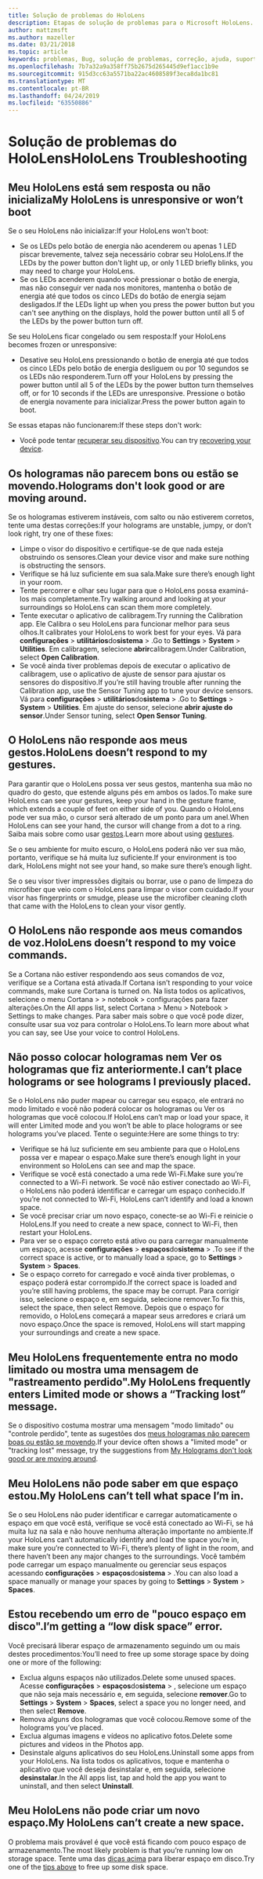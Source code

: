 ```yaml
---
title: Solução de problemas do HoloLens
description: Etapas de solução de problemas para o Microsoft HoloLens.
author: mattzmsft
ms.author: mazeller
ms.date: 03/21/2018
ms.topic: article
keywords: problemas, Bug, solução de problemas, correção, ajuda, suporte, HoloLens
ms.openlocfilehash: 7b7a32a9a358ff75b2675d265445d9ef1acc1b9e
ms.sourcegitcommit: 915d3cc63a5571ba22ac4608589f3eca8da1bc81
ms.translationtype: MT
ms.contentlocale: pt-BR
ms.lasthandoff: 04/24/2019
ms.locfileid: "63550886"
---
```

# <a name="hololens-troubleshooting"></a><span data-ttu-id="f4843-104">Solução de problemas do HoloLens</span><span class="sxs-lookup"><span data-stu-id="f4843-104">HoloLens Troubleshooting</span></span>

## <a name="my-hololens-is-unresponsive-or-wont-boot"></a><span data-ttu-id="f4843-105">Meu HoloLens está sem resposta ou não inicializa</span><span class="sxs-lookup"><span data-stu-id="f4843-105">My HoloLens is unresponsive or won’t boot</span></span>

<span data-ttu-id="f4843-106">Se o seu HoloLens não inicializar:</span><span class="sxs-lookup"><span data-stu-id="f4843-106">If your HoloLens won't boot:</span></span>
* <span data-ttu-id="f4843-107">Se os LEDs pelo botão de energia não acenderem ou apenas 1 LED piscar brevemente, talvez seja necessário cobrar seu HoloLens.</span><span class="sxs-lookup"><span data-stu-id="f4843-107">If the LEDs by the power button don't light up, or only 1 LED briefly blinks, you may need to charge your HoloLens.</span></span>
* <span data-ttu-id="f4843-108">Se os LEDs acenderem quando você pressionar o botão de energia, mas não conseguir ver nada nos monitores, mantenha o botão de energia até que todos os cinco LEDs do botão de energia sejam desligados.</span><span class="sxs-lookup"><span data-stu-id="f4843-108">If the LEDs light up when you press the power button but you can't see anything on the displays, hold the power button until all 5 of the LEDs by the power button turn off.</span></span>

<span data-ttu-id="f4843-109">Se seu HoloLens ficar congelado ou sem resposta:</span><span class="sxs-lookup"><span data-stu-id="f4843-109">If your HoloLens becomes frozen or unresponsive:</span></span>
* <span data-ttu-id="f4843-110">Desative seu HoloLens pressionando o botão de energia até que todos os cinco LEDs pelo botão de energia desliguem ou por 10 segundos se os LEDs não responderem.</span><span class="sxs-lookup"><span data-stu-id="f4843-110">Turn off your HoloLens by pressing the power button until all 5 of the LEDs by the power button turn themselves off, or for 10 seconds if the LEDs are unresponsive.</span></span> <span data-ttu-id="f4843-111">Pressione o botão de energia novamente para inicializar.</span><span class="sxs-lookup"><span data-stu-id="f4843-111">Press the power button again to boot.</span></span>

<span data-ttu-id="f4843-112">Se essas etapas não funcionarem:</span><span class="sxs-lookup"><span data-stu-id="f4843-112">If these steps don't work:</span></span>
* <span data-ttu-id="f4843-113">Você pode tentar [recuperar seu dispositivo](reset-or-recover-your-hololens.md).</span><span class="sxs-lookup"><span data-stu-id="f4843-113">You can try [recovering your device](reset-or-recover-your-hololens.md).</span></span>

## <a name="holograms-dont-look-good-or-are-moving-around"></a><span data-ttu-id="f4843-114">Os hologramas não parecem bons ou estão se movendo.</span><span class="sxs-lookup"><span data-stu-id="f4843-114">Holograms don't look good or are moving around.</span></span>

<span data-ttu-id="f4843-115">Se os hologramas estiverem instáveis, com salto ou não estiverem corretos, tente uma destas correções:</span><span class="sxs-lookup"><span data-stu-id="f4843-115">If your holograms are unstable, jumpy, or don’t look right, try one of these fixes:</span></span>
* <span data-ttu-id="f4843-116">Limpe o visor do dispositivo e certifique-se de que nada esteja obstruindo os sensores.</span><span class="sxs-lookup"><span data-stu-id="f4843-116">Clean your device visor and make sure nothing is obstructing the sensors.</span></span>
* <span data-ttu-id="f4843-117">Verifique se há luz suficiente em sua sala.</span><span class="sxs-lookup"><span data-stu-id="f4843-117">Make sure there’s enough light in your room.</span></span>
* <span data-ttu-id="f4843-118">Tente percorrer e olhar seu lugar para que o HoloLens possa examiná-los mais completamente.</span><span class="sxs-lookup"><span data-stu-id="f4843-118">Try walking around and looking at your surroundings so HoloLens can scan them more completely.</span></span>
* <span data-ttu-id="f4843-119">Tente executar o aplicativo de calibragem.</span><span class="sxs-lookup"><span data-stu-id="f4843-119">Try running the Calibration app.</span></span> <span data-ttu-id="f4843-120">Ele Calibra o seu HoloLens para funcionar melhor para seus olhos.</span><span class="sxs-lookup"><span data-stu-id="f4843-120">It calibrates your HoloLens to work best for your eyes.</span></span> <span data-ttu-id="f4843-121">Vá para **configurações** > **utilitários**do**sistema** > .</span><span class="sxs-lookup"><span data-stu-id="f4843-121">Go to **Settings** > **System** > **Utilities**.</span></span> <span data-ttu-id="f4843-122">Em calibragem, selecione **abrir**calibragem.</span><span class="sxs-lookup"><span data-stu-id="f4843-122">Under Calibration, select **Open Calibration**.</span></span>
* <span data-ttu-id="f4843-123">Se você ainda tiver problemas depois de executar o aplicativo de calibragem, use o aplicativo de ajuste de sensor para ajustar os sensores do dispositivo.</span><span class="sxs-lookup"><span data-stu-id="f4843-123">If you’re still having trouble after running the Calibration app, use the Sensor Tuning app to tune your device sensors.</span></span> <span data-ttu-id="f4843-124">Vá para **configurações** > **utilitários**do**sistema** > .</span><span class="sxs-lookup"><span data-stu-id="f4843-124">Go to **Settings** > **System** > **Utilities**.</span></span> <span data-ttu-id="f4843-125">Em ajuste do sensor, selecione **abrir ajuste do sensor**.</span><span class="sxs-lookup"><span data-stu-id="f4843-125">Under Sensor tuning, select **Open Sensor Tuning**.</span></span>

## <a name="hololens-doesnt-respond-to-my-gestures"></a><span data-ttu-id="f4843-126">O HoloLens não responde aos meus gestos.</span><span class="sxs-lookup"><span data-stu-id="f4843-126">HoloLens doesn’t respond to my gestures.</span></span>

<span data-ttu-id="f4843-127">Para garantir que o HoloLens possa ver seus gestos, mantenha sua mão no quadro do gesto, que estende alguns pés em ambos os lados.</span><span class="sxs-lookup"><span data-stu-id="f4843-127">To make sure HoloLens can see your gestures, keep your hand in the gesture frame, which extends a couple of feet on either side of you.</span></span> <span data-ttu-id="f4843-128">Quando o HoloLens pode ver sua mão, o cursor será alterado de um ponto para um anel.</span><span class="sxs-lookup"><span data-stu-id="f4843-128">When HoloLens can see your hand, the cursor will change from a dot to a ring.</span></span> <span data-ttu-id="f4843-129">Saiba mais sobre como usar [gestos](gestures.md).</span><span class="sxs-lookup"><span data-stu-id="f4843-129">Learn more about using [gestures](gestures.md).</span></span>

<span data-ttu-id="f4843-130">Se o seu ambiente for muito escuro, o HoloLens poderá não ver sua mão, portanto, verifique se há muita luz suficiente.</span><span class="sxs-lookup"><span data-stu-id="f4843-130">If your environment is too dark, HoloLens might not see your hand, so make sure there’s enough light.</span></span>

<span data-ttu-id="f4843-131">Se o seu visor tiver impressões digitais ou borrar, use o pano de limpeza do microfiber que veio com o HoloLens para limpar o visor com cuidado.</span><span class="sxs-lookup"><span data-stu-id="f4843-131">If your visor has fingerprints or smudge, please use the microfiber cleaning cloth that came with the HoloLens to clean your visor gently.</span></span>

## <a name="hololens-doesnt-respond-to-my-voice-commands"></a><span data-ttu-id="f4843-132">O HoloLens não responde aos meus comandos de voz.</span><span class="sxs-lookup"><span data-stu-id="f4843-132">HoloLens doesn’t respond to my voice commands.</span></span>

<span data-ttu-id="f4843-133">Se a Cortana não estiver respondendo aos seus comandos de voz, verifique se a Cortana está ativada.</span><span class="sxs-lookup"><span data-stu-id="f4843-133">If Cortana isn’t responding to your voice commands, make sure Cortana is turned on.</span></span> <span data-ttu-id="f4843-134">Na lista todos os aplicativos, selecione o menu Cortana > > notebook > configurações para fazer alterações.</span><span class="sxs-lookup"><span data-stu-id="f4843-134">On the All apps list, select Cortana > Menu > Notebook > Settings to make changes.</span></span> <span data-ttu-id="f4843-135">Para saber mais sobre o que você pode dizer, consulte usar sua voz para controlar o HoloLens.</span><span class="sxs-lookup"><span data-stu-id="f4843-135">To learn more about what you can say, see Use your voice to control HoloLens.</span></span>

## <a name="i-cant-place-holograms-or-see-holograms-i-previously-placed"></a><span data-ttu-id="f4843-136">Não posso colocar hologramas nem Ver os hologramas que fiz anteriormente.</span><span class="sxs-lookup"><span data-stu-id="f4843-136">I can’t place holograms or see holograms I previously placed.</span></span>

<span data-ttu-id="f4843-137">Se o HoloLens não puder mapear ou carregar seu espaço, ele entrará no modo limitado e você não poderá colocar os hologramas ou Ver os hologramas que você colocou.</span><span class="sxs-lookup"><span data-stu-id="f4843-137">If HoloLens can’t map or load your space, it will enter Limited mode and you won’t be able to place holograms or see holograms you’ve placed.</span></span> <span data-ttu-id="f4843-138">Tente o seguinte:</span><span class="sxs-lookup"><span data-stu-id="f4843-138">Here are some things to try:</span></span>
* <span data-ttu-id="f4843-139">Verifique se há luz suficiente em seu ambiente para que o HoloLens possa ver e mapear o espaço.</span><span class="sxs-lookup"><span data-stu-id="f4843-139">Make sure there’s enough light in your environment so HoloLens can see and map the space.</span></span>
* <span data-ttu-id="f4843-140">Verifique se você está conectado a uma rede Wi-Fi.</span><span class="sxs-lookup"><span data-stu-id="f4843-140">Make sure you’re connected to a Wi-Fi network.</span></span> <span data-ttu-id="f4843-141">Se você não estiver conectado ao Wi-Fi, o HoloLens não poderá identificar e carregar um espaço conhecido.</span><span class="sxs-lookup"><span data-stu-id="f4843-141">If you’re not connected to Wi-Fi, HoloLens can’t identify and load a known space.</span></span>
* <span data-ttu-id="f4843-142">Se você precisar criar um novo espaço, conecte-se ao Wi-Fi e reinicie o HoloLens.</span><span class="sxs-lookup"><span data-stu-id="f4843-142">If you need to create a new space, connect to Wi-Fi, then restart your HoloLens.</span></span>
* <span data-ttu-id="f4843-143">Para ver se o espaço correto está ativo ou para carregar manualmente um espaço, acesse **configurações** > **espaços**do**sistema** > .</span><span class="sxs-lookup"><span data-stu-id="f4843-143">To see if the correct space is active, or to manually load a space, go to **Settings** > **System** > **Spaces**.</span></span>
* <span data-ttu-id="f4843-144">Se o espaço correto for carregado e você ainda tiver problemas, o espaço poderá estar corrompido.</span><span class="sxs-lookup"><span data-stu-id="f4843-144">If the correct space is loaded and you’re still having problems, the space may be corrupt.</span></span> <span data-ttu-id="f4843-145">Para corrigir isso, selecione o espaço e, em seguida, selecione remover.</span><span class="sxs-lookup"><span data-stu-id="f4843-145">To fix this, select the space, then select Remove.</span></span> <span data-ttu-id="f4843-146">Depois que o espaço for removido, o HoloLens começará a mapear seus arredores e criará um novo espaço.</span><span class="sxs-lookup"><span data-stu-id="f4843-146">Once the space is removed, HoloLens will start mapping your surroundings and create a new space.</span></span>

## <a name="my-hololens-frequently-enters-limited-mode-or-shows-a-tracking-lost-message"></a><span data-ttu-id="f4843-147">Meu HoloLens frequentemente entra no modo limitado ou mostra uma mensagem de "rastreamento perdido".</span><span class="sxs-lookup"><span data-stu-id="f4843-147">My HoloLens frequently enters Limited mode or shows a “Tracking lost” message.</span></span>

<span data-ttu-id="f4843-148">Se o dispositivo costuma mostrar uma mensagem "modo limitado" ou "controle perdido", tente as sugestões dos [meus hologramas não parecem boas ou estão se movendo](#holograms-dont-look-good-or-are-moving-around).</span><span class="sxs-lookup"><span data-stu-id="f4843-148">If your device often shows a "limited mode" or "tracking lost" message, try the suggestions from [My Holograms don't look good or are moving around](#holograms-dont-look-good-or-are-moving-around).</span></span>

## <a name="my-hololens-cant-tell-what-space-im-in"></a><span data-ttu-id="f4843-149">Meu HoloLens não pode saber em que espaço estou.</span><span class="sxs-lookup"><span data-stu-id="f4843-149">My HoloLens can’t tell what space I’m in.</span></span>

<span data-ttu-id="f4843-150">Se o seu HoloLens não puder identificar e carregar automaticamente o espaço em que você está, verifique se você está conectado ao Wi-Fi, se há muita luz na sala e não houve nenhuma alteração importante no ambiente.</span><span class="sxs-lookup"><span data-stu-id="f4843-150">If your HoloLens can’t automatically identify and load the space you’re in, make sure you’re connected to Wi-Fi, there’s plenty of light in the room, and there haven’t been any major changes to the surroundings.</span></span> <span data-ttu-id="f4843-151">Você também pode carregar um espaço manualmente ou gerenciar seus espaços acessando **configurações** > **espaços**do**sistema** > .</span><span class="sxs-lookup"><span data-stu-id="f4843-151">You can also load a space manually or manage your spaces by going to **Settings** > **System** > **Spaces**.</span></span>

## <a name="im-getting-a-low-disk-space-error"></a><span data-ttu-id="f4843-152">Estou recebendo um erro de "pouco espaço em disco".</span><span class="sxs-lookup"><span data-stu-id="f4843-152">I’m getting a “low disk space” error.</span></span>

<span data-ttu-id="f4843-153">Você precisará liberar espaço de armazenamento seguindo um ou mais destes procedimentos:</span><span class="sxs-lookup"><span data-stu-id="f4843-153">You’ll need to free up some storage space by doing one or more of the following:</span></span>
* <span data-ttu-id="f4843-154">Exclua alguns espaços não utilizados.</span><span class="sxs-lookup"><span data-stu-id="f4843-154">Delete some unused spaces.</span></span> <span data-ttu-id="f4843-155">Acesse **configurações** > **espaços**do**sistema** > , selecione um espaço que não seja mais necessário e, em seguida, selecione **remover**.</span><span class="sxs-lookup"><span data-stu-id="f4843-155">Go to **Settings** > **System** > **Spaces**, select a space you no longer need, and then select **Remove**.</span></span>
* <span data-ttu-id="f4843-156">Remova alguns dos hologramas que você colocou.</span><span class="sxs-lookup"><span data-stu-id="f4843-156">Remove some of the holograms you’ve placed.</span></span>
* <span data-ttu-id="f4843-157">Exclua algumas imagens e vídeos no aplicativo fotos.</span><span class="sxs-lookup"><span data-stu-id="f4843-157">Delete some pictures and videos in the Photos app.</span></span>
* <span data-ttu-id="f4843-158">Desinstale alguns aplicativos do seu HoloLens.</span><span class="sxs-lookup"><span data-stu-id="f4843-158">Uninstall some apps from your HoloLens.</span></span> <span data-ttu-id="f4843-159">Na lista todos os aplicativos, toque e mantenha o aplicativo que você deseja desinstalar e, em seguida, selecione **desinstalar**.</span><span class="sxs-lookup"><span data-stu-id="f4843-159">In the All apps list, tap and hold the app you want to uninstall, and then select **Uninstall**.</span></span>

## <a name="my-hololens-cant-create-a-new-space"></a><span data-ttu-id="f4843-160">Meu HoloLens não pode criar um novo espaço.</span><span class="sxs-lookup"><span data-stu-id="f4843-160">My HoloLens can’t create a new space.</span></span>

<span data-ttu-id="f4843-161">O problema mais provável é que você está ficando com pouco espaço de armazenamento.</span><span class="sxs-lookup"><span data-stu-id="f4843-161">The most likely problem is that you’re running low on storage space.</span></span> <span data-ttu-id="f4843-162">Tente uma das [dicas acima](#im-getting-a-low-disk-space-error) para liberar espaço em disco.</span><span class="sxs-lookup"><span data-stu-id="f4843-162">Try one of the [tips above](#im-getting-a-low-disk-space-error) to free up some disk space.</span></span>
